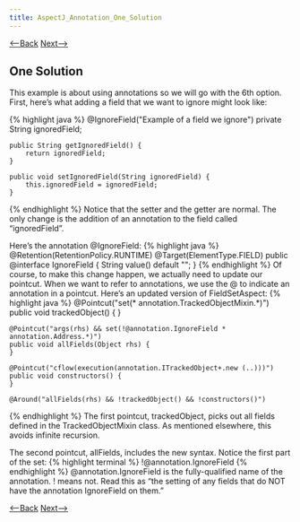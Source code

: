 ```yaml
---
title: AspectJ_Annotation_One_Solution
---
```

[<--Back](AspectJ_Annotation_Possibilities) [Next-->](AspectJ_Annotation_AllCode)

## One Solution
This example is about using annotations so we will go with the 6th option. First, here’s what adding a field that we want to ignore might look like:

{% highlight java %}
    @IgnoreField("Example of a field we ignore")
    private String ignoredField;

    public String getIgnoredField() {
        return ignoredField;
    }

    public void setIgnoredField(String ignoredField) {
        this.ignoredField = ignoredField;
    }
{% endhighlight %}
Notice that the setter and the getter are normal. The only change is the addition of an annotation to the field called “ignoredField”.

Here’s the annotation @IgnoreField:
{% highlight java %}
    @Retention(RetentionPolicy.RUNTIME)
    @Target(ElementType.FIELD)
    public @interface IgnoreField {
        String value() default "";
    }
{% endhighlight %}
Of course, to make this change happen, we actually need to update our pointcut. When we want to refer to annotations, we use the @ to indicate an annotation in a pointcut. Here’s an updated version of FieldSetAspect:
{% highlight java %}
    @Pointcut("set(* annotation.TrackedObjectMixin.*)")
    public void trackedObject() {
    }

    @Pointcut("args(rhs) && set(!@annotation.IgnoreField * annotation.Address.*)")
    public void allFields(Object rhs) {
    }

    @Pointcut("cflow(execution(annotation.ITrackedObject+.new (..)))")
    public void constructors() {
    }

    @Around("allFields(rhs) && !trackedObject() && !constructors()")
{% endhighlight %}
The first pointcut, trackedObject, picks out all fields defined in the TrackedObjectMixin class. As mentioned elsewhere, this avoids infinite recursion.

The second pointcut, allFields, includes the new syntax. Notice the first part of the set:
{% highlight terminal %}
!@annotation.IgnoreField
{% endhighlight %}
@annotation.IgnoreField is the fully-qualified name of the annotation. ! means not. Read this as “the setting of any fields that do NOT have the annotation IgnoreField on them.”

[<--Back](AspectJ_Annotation_Possibilities) [Next-->](AspectJ_Annotation_AllCode)
